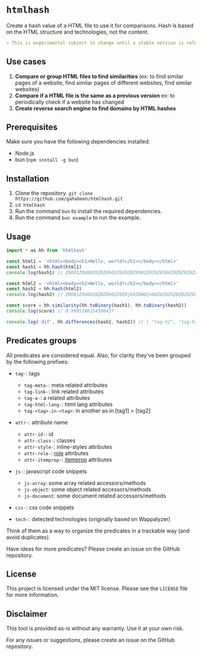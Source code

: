 # `htmlhash`

Create a hash value of a HTML file to use it for comparisons.
Hash is based on the HTML structure and technologies, not the content.

```md
> This is experimental subject to change until a stable version is released.
```


## Use cases

1. **Compare or group HTML files to find similarities** (ex: to find similar pages of a website, find similar pages of different websites, find similar websites)
2. **Compare if a HTML file is the same as a previous version**
ex: to periodically check if a website has changed
3. **Create reverse search engine to find domains by HTML hashes**

## Prerequisites

Make sure you have the following dependencies installed:

-   Node.js
-   bun (`npm install -g bun`)

## Installation

1. Clone the repository. `git clone https://github.com/gahabeen/htmlhash.git`
2. `cd htmlhash`
3. Run the command `bun` to install the required dependencies.
4. Run the command `bun example` to run the example.

## Usage

```ts
import * as hh from 'htmlhash'

const html1 = '<html><body><h1>Hello, world!</h1></body></html>'
const hash1 = hh.hash(html1)
console.log(hash1) // Z0O01Z0U08Z0Z0Z0h02Z0Z0Z0Z0h02Z0Z0Z0S04Z0Z0Z0Z0Z0Z0Z0Z0Z0Z0Z0Z0Z0J0

const html2 = '<html><body><h2>Hello, world!</h2></body></html>'
const hash2 = hh.hash(html2)
console.log(hash2) // Z0O01Z0U08Z0Z0Z0h02Z0Z0j04Z0W02v08Z0Z0Z0Z0Z0Z0Z0Z0Z0Z0Z0Z0Z0Z0Z0Z0Z00

const score = hh.similarity(hh.toBinary(hash1), hh.toBinary(hash2))
console.log(score) // 0.9995708154506437

console.log('dif', hh.differences(hash1, hash2)) // [ "tag-h2", "tag-h1" ]
```

## Predicates groups

All predicates are considered equal. Also, for clarity they've been grouped by the following prefixes:

- `tag-`: tags
  * `tag-meta-`: meta related attributes
  * `tag-link-`: link related attributes
  * `tag-a-`: a related attributes
  * `tag-html-lang-`: html lang attributes
  * `tag-<tag>-in-<tag>`: <tag1> in another <tag2> as in [tag1] > [tag2]
- `attr-`: attribute name
  * `attr-id-`: id
  * `attr-class-`: classes
  * `attr-style-`: inline-styles attributes
  * `attr-role-`: [role](https://www.w3.org/TR/wai-aria-1.1/#role_definitions) attributes
  * `attr-itemprop-`: [itemprop](https://www.w3.org/TR/microdata/#names:-the-itemprop-attribute) attributes
- `js-`: javascript code snippets
  * `js-array`: some array related accessors/methods
  * `js-object`: some object related accessors/methods
  * `js-document`: some document related accessors/methods

- `css-`: css code snippets
- `tech-`: detected technologies (originally based on Wappalyzer)

Think of them as a way to organize the predicates in a trackable way (and avoid duplicates).

Have ideas for more predicates? Please create an issue on the GitHub repository.

## License

This project is licensed under the MIT license. Please see the `LICENSE` file for more information.

## Disclaimer

This tool is provided as-is without any warranty. Use it at your own risk.

For any issues or suggestions, please create an issue on the GitHub repository.
